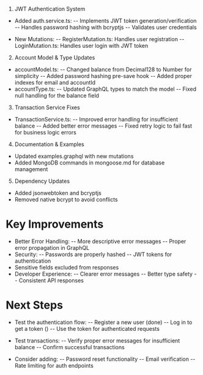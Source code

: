 1. JWT Authentication System
- Added auth.service.ts:
-- Implements JWT token generation/verification
-- Handles password hashing with bcryptjs
-- Validates user credentials

- New Mutations:
-- RegisterMutation.ts: Handles user registration
-- LoginMutation.ts: Handles user login with JWT token

2. Account Model & Type Updates
- accountModel.ts:
-- Changed balance from Decimal128 to Number for simplicity
-- Added password hashing pre-save hook
-- Added proper indexes for email and accountId
- accountType.ts:
-- Updated GraphQL types to match the model
-- Fixed null handling for the balance field

3. Transaction Service Fixes
- TransactionService.ts:
-- Improved error handling for insufficient balance
-- Added better error messages
-- Fixed retry logic to fail fast for business logic errors

4. Documentation & Examples
- Updated examples.graphql with new mutations
- Added MongoDB commands in mongoose.md for database management

5. Dependency Updates
- Added jsonwebtoken and bcryptjs
- Removed native bcrypt to avoid conflicts

# Key Improvements
- Better Error Handling:
-- More descriptive error messages
-- Proper error propagation in GraphQL
- Security:
-- Passwords are properly hashed
-- JWT tokens for authentication
- Sensitive fields excluded from responses
- Developer Experience:
-- Clearer error messages
-- Better type safety
-- Consistent API responses

# Next Steps
- Test the authentication flow:
-- Register a new user (done)
-- Log in to get a token ()
-- Use the token for authenticated requests

- Test transactions:
-- Verify proper error messages for insufficient balance
-- Confirm successful transactions

- Consider adding:
-- Password reset functionality
-- Email verification
-- Rate limiting for auth endpoints